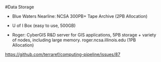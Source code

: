 #Data Storage
- Blue Waters Nearline: NCSA 300PB+ Tape Archive (2PB Allocation)

- U of I Box (easy to use, 500GB)

- Roger: CyberGIS R&D server for GIS applications, 5PB storage + variety of nodes, including large memory. roger.ncsa.illinois.edu (1PB Allocation)


https://github.com/terraref/computing-pipeline/issues/87
 
